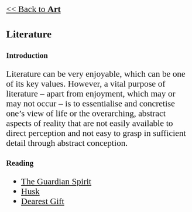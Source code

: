 <style>
    * {font-family: "Times New Roman"}
    p, ol, ul, th, td {font-size: 24px}
</style>

[<< Back to **Art**](https://pranigopu.github.io/art)

# Literature
## Introduction
Literature can be very enjoyable, which can be one of its key values. However, a vital purpose of literature – apart from enjoyment, which may or may not occur – is to essentialise and concretise one’s view of life or the overarching, abstract aspects of reality that are not easily available to direct perception and not easy to grasp in sufficient detail through abstract conception.

## Reading
- [The Guardian Spirit](https://pranigopu.github.io/art/literature/guardian-spirit.html)
- [Husk](https://pranigopu.github.io/art/literature/husk.html)
- [Dearest Gift](https://pranigopu.github.io/art/literature/dearest-gift.html)